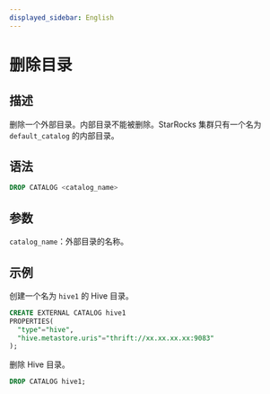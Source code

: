 ```yaml
---
displayed_sidebar: English
---
```


# 删除目录

## 描述

删除一个外部目录。内部目录不能被删除。StarRocks 集群只有一个名为 `default_catalog` 的内部目录。

## 语法

```SQL
DROP CATALOG <catalog_name>
```

## 参数

`catalog_name`：外部目录的名称。

## 示例

创建一个名为 `hive1` 的 Hive 目录。

```SQL
CREATE EXTERNAL CATALOG hive1
PROPERTIES(
  "type"="hive", 
  "hive.metastore.uris"="thrift://xx.xx.xx.xx:9083"
);
```

删除 Hive 目录。

```SQL
DROP CATALOG hive1;
```